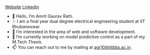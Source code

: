 [Website](http://amrit2104.github.io/) [Linkedin](https://www.linkedin.com/in/amrit2104/)


- 👋 Hello, I’m Amrit Gaurav Rath.
- ✨ I am a final year dual degree electrical engineering student at IIT Bhubaneswar.
- 👀 I’m interested in the area of web and software development.
- 🌱 I’m currently working on model predictive control as a part of my M.Tech Thesis.
- 📫 You can reach out to me by mailing at agr10@iitbbs.ac.in.

<!---
amrit2104/amrit2104 is a ✨ special ✨ repository because its `README.md` (this file) appears on your GitHub profile.
You can click the Preview link to take a look at your changes.
--->
